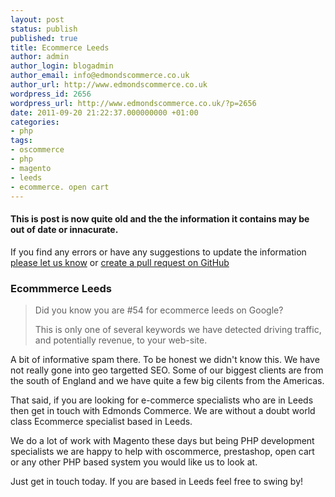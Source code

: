 ```yaml
---
layout: post
status: publish
published: true
title: Ecommerce Leeds
author: admin
author_login: blogadmin
author_email: info@edmondscommerce.co.uk
author_url: http://www.edmondscommerce.co.uk
wordpress_id: 2656
wordpress_url: http://www.edmondscommerce.co.uk/?p=2656
date: 2011-09-20 21:22:37.000000000 +01:00
categories:
- php
tags:
- oscommerce
- php
- magento
- leeds
- ecommerce. open cart
---
```

<div class="oldpost"><h4>This is post is now quite old and the the information it contains may be out of date or innacurate.</h4>
<p>
If you find any errors or have any suggestions to update the information <a href="http://edmondscommerce.github.io/contact-us/index.html">please let us know</a>
or <a href="https://github.com/edmondscommerce/edmondscommerce.github.io">create a pull request on GitHub</a>
</p>
</div>
<h3>Ecommmerce Leeds</h3>
<blockquote>Did you know you are #54 for ecommerce leeds on Google?

This is only one of several keywords we have detected driving traffic, and potentially revenue, to your web-site.
</blockquote>

A bit of informative spam there. To be honest we didn't know this. We have not really gone into geo targetted SEO. Some of our biggest clients are from the south of England and we have quite a few big cilents from the Americas.

That said, if you are looking for e-commerce specialists who are in Leeds then get in touch with Edmonds Commerce. We are without a doubt world class Ecommerce specialist based in Leeds.

We do a lot of work with Magento these days but being PHP development specialists we are happy to help with oscommerce, prestashop, open cart or any other PHP based system you would like us to look at.

Just get in touch today. If you are based in Leeds feel free to swing by! 
